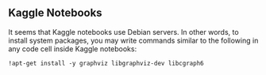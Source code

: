 ## Kaggle Notebooks
It seems that Kaggle notebooks use Debian servers. In other words, to install system packages,
you may write commands similar to the following in any code cell inside Kaggle notebooks:
```
!apt-get install -y graphviz libgraphviz-dev libcgraph6
```
